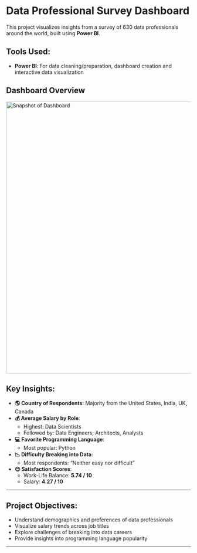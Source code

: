 # Data Professional Survey Dashboard

This project visualizes insights from a survey of 630 data professionals around the world, built using **Power BI**.

## Tools Used:

- **Power BI**: For data cleaning/preparation, dashboard creation and interactive data visualization

## Dashboard Overview

<img width="1320" height="742" alt="Snapshot of Dashboard" src="https://github.com/user-attachments/assets/8075322e-431a-4568-90de-358a5510d0a5" />

## Key Insights:

- **🌎 Country of Respondents**: Majority from the United States, India, UK, Canada
- **💰 Average Salary by Role**:
  - Highest: Data Scientists
  - Followed by: Data Engineers, Architects, Analysts
- **💻 Favorite Programming Language**:
  - Most popular: Python
- **📉 Difficulty Breaking into Data**:
  - Most respondents: “Neither easy nor difficult”
- **😊 Satisfaction Scores**:
  - Work-Life Balance: **5.74 / 10**
  - Salary: **4.27 / 10**

---

## Project Objectives:

- Understand demographics and preferences of data professionals
- Visualize salary trends across job titles
- Explore challenges of breaking into data careers
- Provide insights into programming language popularity

---


